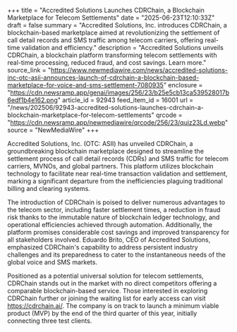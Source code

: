 +++
title = "Accredited Solutions Launches CDRChain, a Blockchain Marketplace for Telecom Settlements"
date = "2025-06-23T12:10:33Z"
draft = false
summary = "Accredited Solutions, Inc. introduces CDRChain, a blockchain-based marketplace aimed at revolutionizing the settlement of call detail records and SMS traffic among telecom carriers, offering real-time validation and efficiency."
description = "Accredited Solutions unveils CDRChain, a blockchain platform transforming telecom settlements with real-time processing, reduced fraud, and cost savings. Learn more."
source_link = "https://www.newmediawire.com/news/accredited-solutions-inc-otc-asii-announces-launch-of-cdrchain-a-blockchain-based-marketplace-for-voice-and-sms-settlement-7080935"
enclosure = "https://cdn.newsramp.app/genai/images/256/23/b25e5cb13ca539528017b6edf1b4e162.png"
article_id = 92943
feed_item_id = 16001
url = "/news/202506/92943-accredited-solutions-launches-cdrchain-a-blockchain-marketplace-for-telecom-settlements"
qrcode = "https://cdn.newsramp.app/newmediawire/qrcode/256/23/quiz23Ld.webp"
source = "NewMediaWire"
+++

<p>Accredited Solutions, Inc. (OTC: ASII) has unveiled CDRChain, a groundbreaking blockchain marketplace designed to streamline the settlement process of call detail records (CDRs) and SMS traffic for telecom carriers, MVNOs, and global partners. This platform utilizes blockchain technology to facilitate near real-time transaction validation and settlement, marking a significant departure from the inefficiencies plaguing traditional billing and clearing systems.</p><p>The introduction of CDRChain is poised to deliver numerous advantages to the telecom sector, including faster settlement times, a reduction in fraud risk thanks to the immutable nature of blockchain ledger technology, and operational efficiencies achieved through automation. Additionally, the platform promises considerable cost savings and improved transparency for all stakeholders involved. Eduardo Brito, CEO of Accredited Solutions, emphasized CDRChain's capability to address persistent industry challenges and its preparedness to cater to the instantaneous needs of the global voice and SMS markets.</p><p>Positioned as a potential universal solution for telecom settlements, CDRChain stands out in the market with no direct competitors offering a comparable blockchain-based service. Those interested in exploring CDRChain further or joining the waiting list for early access can visit <a href='https://cdrchain.ai/' rel='nofollow' target='_blank'>https://cdrchain.ai/</a>. The company is on track to launch a minimum viable product (MVP) by the end of the third quarter of this year, initially connecting three test clients.</p>
